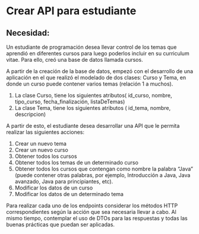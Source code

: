 # Crear API para estudiante

## Necesidad:

Un estudiante de programación desea llevar control de los temas que aprendió en diferentes cursos para luego poderlos 
incluir en su curriculum vitae. Para ello, creó una base de datos llamada cursos.

A partir de la creación de la base de datos, empezó con el desarrollo de una aplicación en el que realizó el modelado de 
dos clases: Curso y Tema, en donde un curso puede contener varios temas (relación 1 a muchos).


1. La clase Curso, tiene los siguientes atributos( id_curso, nombre, tipo_curso, fecha_finalización, listaDeTemas)
2. La clase Tema, tiene los siguientes atributos ( id_tema, nombre, descripcion)

A partir de esto, el estudiante desea desarrollar una API que le permita realizar las siguientes acciones:

1. Crear un nuevo tema
2. Crear un nuevo curso
3. Obtener todos los cursos
4. Obtener todos los temas de un determinado curso
5. Obtener todos los cursos que contengan como nombre la palabra “Java” (puede contener otras palabras, por ejemplo, Introducción a Java, Java avanzado, Java para principiantes, etc).
7. Modificar los datos de un curso
8. Modificar los datos de un determinado tema

Para realizar cada uno de los endpoints considerar los métodos HTTP correspondientes según la acción que sea necesaria 
llevar a cabo. Al mismo tiempo, contemplar el uso de DTOs para las respuestas y todas las buenas prácticas que puedan ser 
aplicadas.